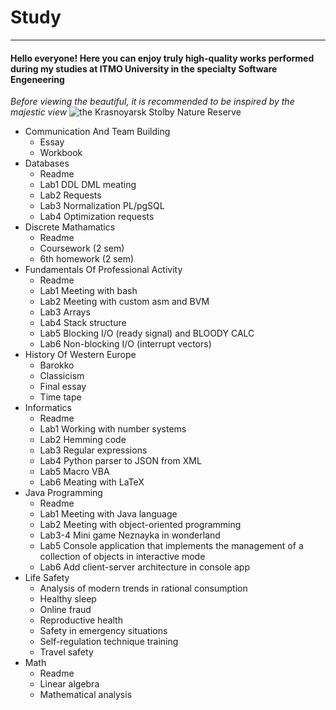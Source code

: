 # Study
---

#### **Hello everyone! Here you can enjoy truly high-quality works performed during my studies at ITMO University in the specialty Software Engeneering**

*Before viewing the beautiful, it is recommended to be inspired by the majestic view*
![](https://7oom.ru/wp-content/uploads/stolby-01.jpg "the Krasnoyarsk Stolby Nature Reserve")

* Communication And Team Building
    * Essay
    * Workbook
* Databases
    * Readme
    * Lab1 DDL DML meating 
    * Lab2 Requests
    * Lab3 Normalization PL/pgSQL
    * Lab4 Optimization requests
* Discrete Mathamatics
    * Readme
    * Coursework (2 sem)
    * 6th homework (2 sem)
* Fundamentals Of Professional Activity
    * Readme
    * Lab1 Meeting with bash
    * Lab2 Meeting with custom asm and BVM
    * Lab3 Arrays
    * Lab4 Stack structure
    * Lab5 Blocking I/O (ready signal) and BLOODY CALC
    * Lab6 Non-blocking I/O (interrupt vectors)
* History Of Western Europe
    * Barokko
    * Classicism
    * Final essay
    * Time tape
* Informatics
    * Readme
    * Lab1 Working with number systems
    * Lab2 Hemming code
    * Lab3 Regular expressions
    * Lab4 Python parser to JSON from XML
    * Lab5 Macro VBA
    * Lab6 Meating with LaTeX
* Java Programming
    * Readme
    * Lab1 Meeting with Java language
    * Lab2 Meeting with object-oriented programming
    * Lab3-4 Mini game Neznayka in wonderland
    * Lab5 Console application that implements the management of a collection of objects in interactive mode
    * Lab6 Add client-server architecture in console app
* Life Safety
    * Analysis of modern trends in rational consumption
    * Healthy sleep
    * Online fraud
    * Reproductive health
    * Safety in emergency situations
    * Self-regulation technique training
    * Travel safety
* Math
    * Readme
    * Linear algebra
    * Mathematical analysis
    